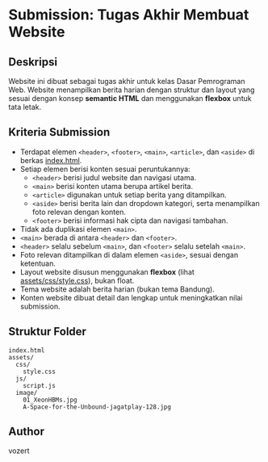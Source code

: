 # Submission: Tugas Akhir Membuat Website

## Deskripsi
Website ini dibuat sebagai tugas akhir untuk kelas Dasar Pemrograman Web. Website menampilkan berita harian dengan struktur dan layout yang sesuai dengan konsep **semantic HTML** dan menggunakan **flexbox** untuk tata letak.

## Kriteria Submission

- Terdapat elemen `<header>`, `<footer>`, `<main>`, `<article>`, dan `<aside>` di berkas [index.html](index.html).
- Setiap elemen berisi konten sesuai peruntukannya:
  - `<header>` berisi judul website dan navigasi utama.
  - `<main>` berisi konten utama berupa artikel berita.
  - `<article>` digunakan untuk setiap berita yang ditampilkan.
  - `<aside>` berisi berita lain dan dropdown kategori, serta menampilkan foto relevan dengan konten.
  - `<footer>` berisi informasi hak cipta dan navigasi tambahan.
- Tidak ada duplikasi elemen `<main>`.
- `<main>` berada di antara `<header>` dan `<footer>`.
- `<header>` selalu sebelum `<main>`, dan `<footer>` selalu setelah `<main>`.
- Foto relevan ditampilkan di dalam elemen `<aside>`, sesuai dengan ketentuan.
- Layout website disusun menggunakan **flexbox** (lihat [assets/css/style.css](assets/css/style.css)), bukan float.
- Tema website adalah berita harian (bukan tema Bandung).
- Konten website dibuat detail dan lengkap untuk meningkatkan nilai submission.

## Struktur Folder

```
index.html
assets/
  css/
    style.css
  js/
    script.js
  image/
    01_XeonHBMs.jpg
    A-Space-for-the-Unbound-jagatplay-128.jpg
```

## Author

vozert